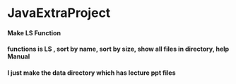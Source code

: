 # JavaExtraProject

#### Make LS Function
#### functions is LS , sort by name, sort by size, show all files in directory, help Manual

#### I just make the data directory which has lecture ppt files
